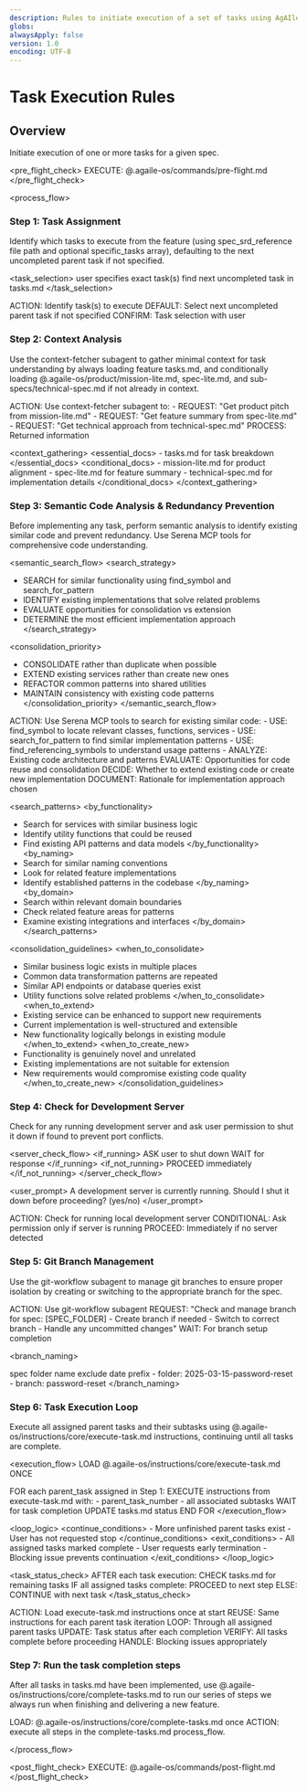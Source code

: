 ```yaml
---
description: Rules to initiate execution of a set of tasks using AgAIle OS
globs:
alwaysApply: false
version: 1.0
encoding: UTF-8
---
```


# Task Execution Rules

## Overview

Initiate execution of one or more tasks for a given spec.

<pre_flight_check>
EXECUTE: @.agaile-os/commands/pre-flight.md
</pre_flight_check>

<process_flow>

<step number="1" name="task_assignment">

### Step 1: Task Assignment

Identify which tasks to execute from the feature (using spec_srd_reference file path and optional specific_tasks array), defaulting to the next uncompleted parent task if not specified.

<task_selection>
<explicit>user specifies exact task(s)</explicit>
<implicit>find next uncompleted task in tasks.md</implicit>
</task_selection>

<instructions>
  ACTION: Identify task(s) to execute
  DEFAULT: Select next uncompleted parent task if not specified
  CONFIRM: Task selection with user
</instructions>

</step>

<step number="2" subagent="context-fetcher" name="context_analysis">

### Step 2: Context Analysis

Use the context-fetcher subagent to gather minimal context for task understanding by always loading feature tasks.md, and conditionally loading @.agaile-os/product/mission-lite.md, spec-lite.md, and sub-specs/technical-spec.md if not already in context.

<instructions>
  ACTION: Use context-fetcher subagent to:
    - REQUEST: "Get product pitch from mission-lite.md"
    - REQUEST: "Get feature summary from spec-lite.md"
    - REQUEST: "Get technical approach from technical-spec.md"
  PROCESS: Returned information
</instructions>

<context_gathering>
<essential_docs> - tasks.md for task breakdown
</essential_docs>
<conditional_docs> - mission-lite.md for product alignment - spec-lite.md for feature summary - technical-spec.md for implementation details
</conditional_docs>
</context_gathering>

</step>

<step number="3" name="semantic_code_analysis">

### Step 3: Semantic Code Analysis & Redundancy Prevention

Before implementing any task, perform semantic analysis to identify existing similar code and prevent redundancy. Use Serena MCP tools for comprehensive code understanding.

<semantic_search_flow>
<search_strategy>
- SEARCH for similar functionality using find_symbol and search_for_pattern
- IDENTIFY existing implementations that solve related problems
- EVALUATE opportunities for consolidation vs extension
- DETERMINE the most efficient implementation approach
</search_strategy>

<consolidation_priority>
- CONSOLIDATE rather than duplicate when possible
- EXTEND existing services rather than create new ones
- REFACTOR common patterns into shared utilities
- MAINTAIN consistency with existing code patterns
</consolidation_priority>
</semantic_search_flow>

<instructions>
  ACTION: Use Serena MCP tools to search for existing similar code:
    - USE: find_symbol to locate relevant classes, functions, services
    - USE: search_for_pattern to find similar implementation patterns
    - USE: find_referencing_symbols to understand usage patterns
    - ANALYZE: Existing code architecture and patterns
  EVALUATE: Opportunities for code reuse and consolidation
  DECIDE: Whether to extend existing code or create new implementation
  DOCUMENT: Rationale for implementation approach chosen
</instructions>

<search_patterns>
<by_functionality>
- Search for services with similar business logic
- Identify utility functions that could be reused
- Find existing API patterns and data models
</by_functionality>
<by_naming>
- Search for similar naming conventions
- Look for related feature implementations
- Identify established patterns in the codebase
</by_naming>
<by_domain>
- Search within relevant domain boundaries
- Check related feature areas for patterns
- Examine existing integrations and interfaces
</by_domain>
</search_patterns>

<consolidation_guidelines>
<when_to_consolidate>
- Similar business logic exists in multiple places
- Common data transformation patterns are repeated
- Similar API endpoints or database queries exist
- Utility functions solve related problems
</when_to_consolidate>
<when_to_extend>
- Existing service can be enhanced to support new requirements
- Current implementation is well-structured and extensible
- New functionality logically belongs in existing module
</when_to_extend>
<when_to_create_new>
- Functionality is genuinely novel and unrelated
- Existing implementations are not suitable for extension
- New requirements would compromise existing code quality
</when_to_create_new>
</consolidation_guidelines>

</step>

<step number="4" name="development_server_check">

### Step 4: Check for Development Server

Check for any running development server and ask user permission to shut it down if found to prevent port conflicts.

<server_check_flow>
<if_running>
ASK user to shut down
WAIT for response
</if_running>
<if_not_running>
PROCEED immediately
</if_not_running>
</server_check_flow>

<user_prompt>
A development server is currently running.
Should I shut it down before proceeding? (yes/no)
</user_prompt>

<instructions>
  ACTION: Check for running local development server
  CONDITIONAL: Ask permission only if server is running
  PROCEED: Immediately if no server detected
</instructions>

</step>

<step number="5" subagent="git-workflow" name="git_branch_management">

### Step 5: Git Branch Management

Use the git-workflow subagent to manage git branches to ensure proper isolation by creating or switching to the appropriate branch for the spec.

<instructions>
  ACTION: Use git-workflow subagent
  REQUEST: "Check and manage branch for spec: [SPEC_FOLDER]
            - Create branch if needed
            - Switch to correct branch
            - Handle any uncommitted changes"
  WAIT: For branch setup completion
</instructions>

<branch_naming>

  <source>spec folder name</source>
  <format>exclude date prefix</format>
  <example>
    - folder: 2025-03-15-password-reset
    - branch: password-reset
  </example>
</branch_naming>

</step>

<step number="6" name="task_execution_loop">

### Step 6: Task Execution Loop

Execute all assigned parent tasks and their subtasks using @.agaile-os/instructions/core/execute-task.md instructions, continuing until all tasks are complete.

<execution_flow>
LOAD @.agaile-os/instructions/core/execute-task.md ONCE

FOR each parent_task assigned in Step 1:
EXECUTE instructions from execute-task.md with: - parent_task_number - all associated subtasks
WAIT for task completion
UPDATE tasks.md status
END FOR
</execution_flow>

<loop_logic>
<continue_conditions> - More unfinished parent tasks exist - User has not requested stop
</continue_conditions>
<exit_conditions> - All assigned tasks marked complete - User requests early termination - Blocking issue prevents continuation
</exit_conditions>
</loop_logic>

<task_status_check>
AFTER each task execution:
CHECK tasks.md for remaining tasks
IF all assigned tasks complete:
PROCEED to next step
ELSE:
CONTINUE with next task
</task_status_check>

<instructions>
  ACTION: Load execute-task.md instructions once at start
  REUSE: Same instructions for each parent task iteration
  LOOP: Through all assigned parent tasks
  UPDATE: Task status after each completion
  VERIFY: All tasks complete before proceeding
  HANDLE: Blocking issues appropriately
</instructions>

</step>

<step number="7" name="complete_tasks">

### Step 7: Run the task completion steps

After all tasks in tasks.md have been implemented, use @.agaile-os/instructions/core/complete-tasks.md to run our series of steps we always run when finishing and delivering a new feature.

<instructions>
  LOAD: @.agaile-os/instructions/core/complete-tasks.md once
  ACTION: execute all steps in the complete-tasks.md process_flow.
</instructions>

</step>

</process_flow>

<post_flight_check>
EXECUTE: @.agaile-os/commands/post-flight.md
</post_flight_check>

